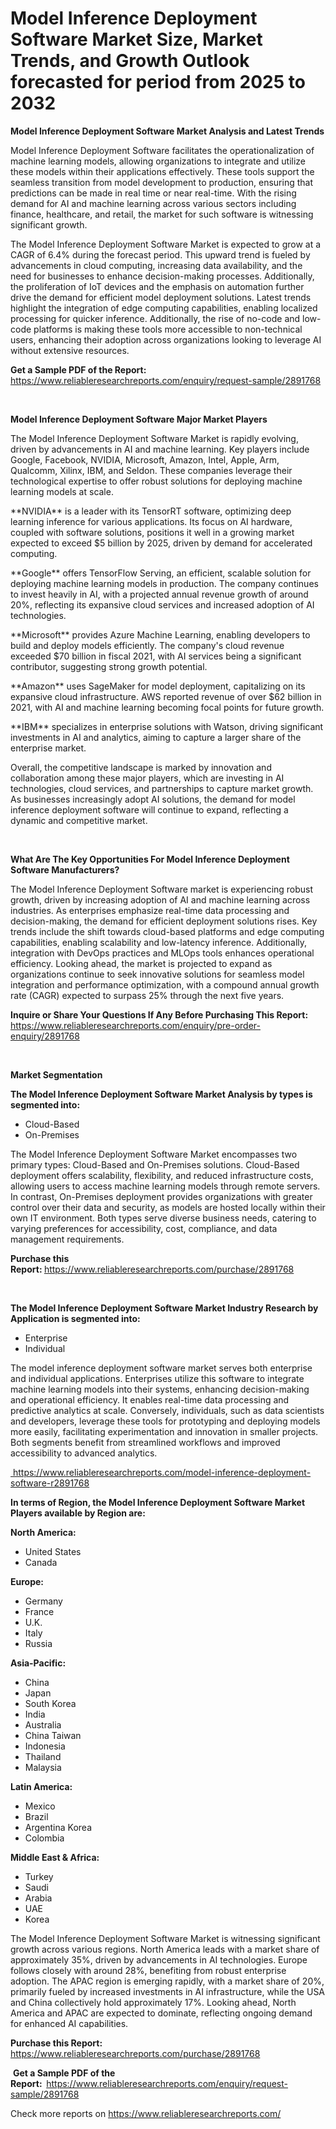 <p><h1>Model Inference Deployment Software Market Size, Market Trends, and Growth Outlook forecasted for period from 2025 to 2032</h1></p><p><strong>Model Inference Deployment Software Market Analysis and Latest Trends</strong></p>
<p><p>Model Inference Deployment Software facilitates the operationalization of machine learning models, allowing organizations to integrate and utilize these models within their applications effectively. These tools support the seamless transition from model development to production, ensuring that predictions can be made in real time or near real-time. With the rising demand for AI and machine learning across various sectors including finance, healthcare, and retail, the market for such software is witnessing significant growth.</p><p>The Model Inference Deployment Software Market is expected to grow at a CAGR of 6.4% during the forecast period. This upward trend is fueled by advancements in cloud computing, increasing data availability, and the need for businesses to enhance decision-making processes. Additionally, the proliferation of IoT devices and the emphasis on automation further drive the demand for efficient model deployment solutions. Latest trends highlight the integration of edge computing capabilities, enabling localized processing for quicker inference. Additionally, the rise of no-code and low-code platforms is making these tools more accessible to non-technical users, enhancing their adoption across organizations looking to leverage AI without extensive resources.</p></p>
<p><strong>Get a Sample PDF of the Report:&nbsp;</strong> <a href="https://www.reliableresearchreports.com/enquiry/request-sample/2891768?utm_campaign=3265&utm_medium=2&utm_source=Github&utm_content=ia&utm_term=14032025&utm_id=model-inference-deployment-software">https://www.reliableresearchreports.com/enquiry/request-sample/2891768</a></p>
<p>&nbsp;</p>
<p><strong>Model Inference Deployment Software Major Market Players</strong></p>
<p><p>The Model Inference Deployment Software Market is rapidly evolving, driven by advancements in AI and machine learning. Key players include Google, Facebook, NVIDIA, Microsoft, Amazon, Intel, Apple, Arm, Qualcomm, Xilinx, IBM, and Seldon. These companies leverage their technological expertise to offer robust solutions for deploying machine learning models at scale.</p><p>**NVIDIA** is a leader with its TensorRT software, optimizing deep learning inference for various applications. Its focus on AI hardware, coupled with software solutions, positions it well in a growing market expected to exceed $5 billion by 2025, driven by demand for accelerated computing.</p><p>**Google** offers TensorFlow Serving, an efficient, scalable solution for deploying machine learning models in production. The company continues to invest heavily in AI, with a projected annual revenue growth of around 20%, reflecting its expansive cloud services and increased adoption of AI technologies.</p><p>**Microsoft** provides Azure Machine Learning, enabling developers to build and deploy models efficiently. The company's cloud revenue exceeded $70 billion in fiscal 2021, with AI services being a significant contributor, suggesting strong growth potential.</p><p>**Amazon** uses SageMaker for model deployment, capitalizing on its expansive cloud infrastructure. AWS reported revenue of over $62 billion in 2021, with AI and machine learning becoming focal points for future growth.</p><p>**IBM** specializes in enterprise solutions with Watson, driving significant investments in AI and analytics, aiming to capture a larger share of the enterprise market.</p><p>Overall, the competitive landscape is marked by innovation and collaboration among these major players, which are investing in AI technologies, cloud services, and partnerships to capture market growth. As businesses increasingly adopt AI solutions, the demand for model inference deployment software will continue to expand, reflecting a dynamic and competitive market.</p></p>
<p>&nbsp;</p>
<p><strong>What Are The Key Opportunities For Model Inference Deployment Software Manufacturers?</strong></p>
<p><p>The Model Inference Deployment Software market is experiencing robust growth, driven by increasing adoption of AI and machine learning across industries. As enterprises emphasize real-time data processing and decision-making, the demand for efficient deployment solutions rises. Key trends include the shift towards cloud-based platforms and edge computing capabilities, enabling scalability and low-latency inference. Additionally, integration with DevOps practices and MLOps tools enhances operational efficiency. Looking ahead, the market is projected to expand as organizations continue to seek innovative solutions for seamless model integration and performance optimization, with a compound annual growth rate (CAGR) expected to surpass 25% through the next five years.</p></p>
<p><strong>Inquire or Share Your Questions If Any Before Purchasing This Report:</strong> <a href="https://www.reliableresearchreports.com/enquiry/pre-order-enquiry/2891768?utm_campaign=3265&utm_medium=2&utm_source=Github&utm_content=ia&utm_term=14032025&utm_id=model-inference-deployment-software">https://www.reliableresearchreports.com/enquiry/pre-order-enquiry/2891768</a></p>
<p>&nbsp;</p>
<p><strong>Market Segmentation</strong></p>
<p><strong>The Model Inference Deployment Software Market Analysis by types is segmented into:</strong></p>
<p><ul><li>Cloud-Based</li><li>On-Premises</li></ul></p>
<p><p>The Model Inference Deployment Software Market encompasses two primary types: Cloud-Based and On-Premises solutions. Cloud-Based deployment offers scalability, flexibility, and reduced infrastructure costs, allowing users to access machine learning models through remote servers. In contrast, On-Premises deployment provides organizations with greater control over their data and security, as models are hosted locally within their own IT environment. Both types serve diverse business needs, catering to varying preferences for accessibility, cost, compliance, and data management requirements.</p></p>
<p><strong>Purchase this Report:&nbsp;</strong><a href="https://www.reliableresearchreports.com/purchase/2891768?utm_campaign=3265&utm_medium=2&utm_source=Github&utm_content=ia&utm_term=14032025&utm_id=model-inference-deployment-software">https://www.reliableresearchreports.com/purchase/2891768</a></p>
<p>&nbsp;</p>
<p><strong>The Model Inference Deployment Software Market Industry Research by Application is segmented into:</strong></p>
<p><ul><li>Enterprise</li><li>Individual</li></ul></p>
<p><p>The model inference deployment software market serves both enterprise and individual applications. Enterprises utilize this software to integrate machine learning models into their systems, enhancing decision-making and operational efficiency. It enables real-time data processing and predictive analytics at scale. Conversely, individuals, such as data scientists and developers, leverage these tools for prototyping and deploying models more easily, facilitating experimentation and innovation in smaller projects. Both segments benefit from streamlined workflows and improved accessibility to advanced analytics.</p></p>
<p><a href="https://www.reliableresearchreports.com/model-inference-deployment-software-r2891768?utm_campaign=3265&utm_medium=2&utm_source=Github&utm_content=ia&utm_term=14032025&utm_id=model-inference-deployment-software">&nbsp;https://www.reliableresearchreports.com/model-inference-deployment-software-r2891768</a></p>
<p><strong>In terms of Region, the Model Inference Deployment Software Market Players available by Region are:</strong></p>
<p>
    <p> <strong> North America: </strong>
        <ul>
            <li>United States</li>
            <li>Canada</li>
        </ul>
        </p> 
    <p> <strong> Europe: </strong>
        <ul>
            <li>Germany</li>
            <li>France</li>
            <li>U.K.</li>
            <li>Italy</li>
            <li>Russia</li>
        </ul>
        </p> 
    <p> <strong> Asia-Pacific: </strong>
        <ul>
            <li>China</li>
            <li>Japan</li>
            <li>South Korea</li>
            <li>India</li>
            <li>Australia</li>
            <li>China Taiwan</li>
            <li>Indonesia</li>
            <li>Thailand</li>
            <li>Malaysia</li>
        </ul>
        </p> 
    <p> <strong> Latin America: </strong>
        <ul>
            <li>Mexico</li>
            <li>Brazil</li>
            <li>Argentina Korea</li>
            <li>Colombia</li>
        </ul>
        </p> 
    <p> <strong> Middle East & Africa: </strong>
        <ul>
            <li>Turkey</li>
            <li>Saudi</li>
            <li>Arabia</li>
            <li>UAE</li>
            <li>Korea</li>
        </ul>
    </p>
    </p>
<p><p>The Model Inference Deployment Software Market is witnessing significant growth across various regions. North America leads with a market share of approximately 35%, driven by advancements in AI technologies. Europe follows closely with around 28%, benefiting from robust enterprise adoption. The APAC region is emerging rapidly, with a market share of 20%, primarily fueled by increased investments in AI infrastructure, while the USA and China collectively hold approximately 17%. Looking ahead, North America and APAC are expected to dominate, reflecting ongoing demand for enhanced AI capabilities.</p></p>
<p><strong>Purchase this Report: </strong><a href="https://www.reliableresearchreports.com/purchase/2891768?utm_campaign=3265&utm_medium=2&utm_source=Github&utm_content=ia&utm_term=14032025&utm_id=model-inference-deployment-software">https://www.reliableresearchreports.com/purchase/2891768</a></p>
<p>&nbsp;<strong>Get a Sample PDF of the Report:&nbsp;&nbsp;</strong><a href="https://www.reliableresearchreports.com/enquiry/request-sample/2891768?utm_campaign=3265&utm_medium=2&utm_source=Github&utm_content=ia&utm_term=14032025&utm_id=model-inference-deployment-software">https://www.reliableresearchreports.com/enquiry/request-sample/2891768</a></p>
<p><strong></strong></p>
<p>Check more reports on <a href="https://www.reliableresearchreports.com/?utm_campaign=3265&utm_medium=2&utm_source=Github&utm_content=ia&utm_term=14032025&utm_id=model-inference-deployment-software">https://www.reliableresearchreports.com/</a></p>